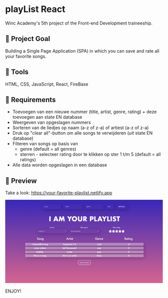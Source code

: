 # playList React

Winc Academy's 5th project of the Front-end Development traineeship.

## 💬 Project Goal

Building a Single Page Application (SPA) in which you can save and rate all your favorite songs.

## 💬 Tools

HTML, CSS, JavaScript, React, FireBase

## 💬 Requirements

- Toevoegen van een nieuwe nummer (title, artist, genre, rating) + deze toevoegen aan state EN database
- Weergeven van opgeslagen nummers
- Sorteren van de liedjes op naam (a-z of z-a) of artiest (a-z of z-a)
- Druk op "clear all"-button om alle songs te verwijderen (uit state EN database)
- Filteren van songs op basis van
  - genre (default = all genres)
  - sterren - selecteer rating door te klikken op ster 1 t/m 5 (default = all ratings)
- Alle data worden opgeslagen in een database

## 🚀 Preview

Take a look: 
https://your-favorite-playlist.netlify.app

![alt text](/public/preview.png)

ENJOY!
